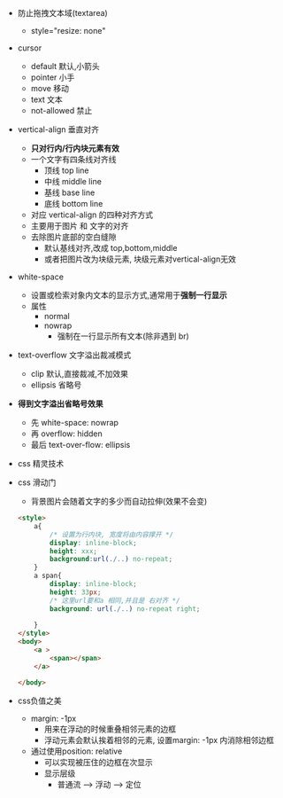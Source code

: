 + 防止拖拽文本域(textarea)
    + style="resize: none"
+ cursor
    + default 默认,小箭头
    + pointer 小手
    + move 移动
    + text 文本
    + not-allowed 禁止
+ vertical-align 垂直对齐
    + **只对行内/行内块元素有效**
    + 一个文字有四条线对齐线
        + 顶线 top line
        + 中线 middle line
        + 基线 base line
        + 底线 bottom line
    + 对应 vertical-align 的四种对齐方式
    + 主要用于图片 和 文字的对齐
    + 去除图片底部的空白缝隙
        + 默认基线对齐,改成 top,bottom,middle
        + 或者把图片改为块级元素, 块级元素对vertical-align无效

+ white-space
    + 设置或检索对象内文本的显示方式,通常用于**强制一行显示**
    + 属性
        + normal
        + nowrap
            + 强制在一行显示所有文本(除非遇到 br)
+ text-overflow 文字溢出裁减模式
    + clip 默认,直接裁减,不加效果
    + ellipsis 省略号

+ **得到文字溢出省略号效果**
    + 先 white-space: nowrap
    + 再 overflow: hidden
    + 最后 text-over-flow: ellipsis

+ css 精灵技术

+ css 滑动门
    + 背景图片会随着文字的多少而自动拉伸(效果不会变)
    ```html
    <style>
        a{
            /* 设置为行内块, 宽度将由内容撑开 */
            display: inline-block;
            height: xxx;
            background:url(./..) no-repeat;
        }
        a span{
            display: inline-block;
            height: 33px;
            /* 这里url要和a 相同,并且是 右对齐 */
            background: url(./..) no-repeat right;
            
        }
    </style>
    <body>
        <a >
            <span></span>
        </a>

    </body>
    ```

+ css负值之美
    + margin: -1px
        + 用来在浮动的时候重叠相邻元素的边框
        + 浮动元素会默认挨着相邻的元素, 设置margin: -1px 内消除相邻边框
    + 通过使用position: relative
        + 可以实现被压住的边框在次显示
        + 显示层级
            + 普通流 --> 浮动 --> 定位
